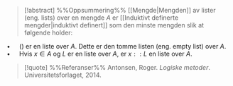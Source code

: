 
> [!abstract] %%Oppsummering%%
> [[Mengde|Mengden]] av lister (eng. lists) over en mengde $A$ er [[Induktivt definerte mengder|induktivt definert]] som den minste mengden slik at følgende holder:

$\bullet\quad$ () er en liste over $A$. Dette er den tomme listen (eng. empty list) over $A$.
$\bullet\quad$ Hvis $x\in A$ og $L$ er en liste over $A$, er $x::L$ en liste over $A$.

> [!quote] %%Referanser%%
Antonsen, Roger. *Logiske metoder*. Universitetsforlaget, 2014.